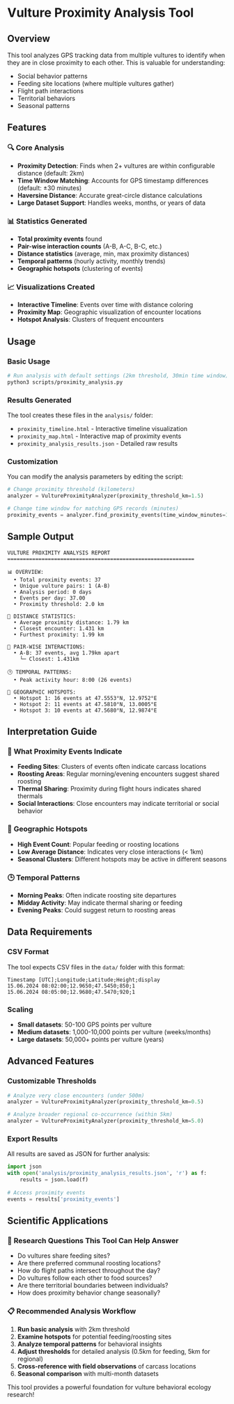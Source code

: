 # Vulture Proximity Analysis Tool

## Overview
This tool analyzes GPS tracking data from multiple vultures to identify when they are in close proximity to each other. This is valuable for understanding:
- Social behavior patterns
- Feeding site locations (where multiple vultures gather)
- Flight path interactions
- Territorial behaviors
- Seasonal patterns

## Features

### 🔍 **Core Analysis**
- **Proximity Detection**: Finds when 2+ vultures are within configurable distance (default: 2km)
- **Time Window Matching**: Accounts for GPS timestamp differences (default: ±30 minutes)
- **Haversine Distance**: Accurate great-circle distance calculations
- **Large Dataset Support**: Handles weeks, months, or years of data

### 📊 **Statistics Generated**
- **Total proximity events** found
- **Pair-wise interaction counts** (A-B, A-C, B-C, etc.)
- **Distance statistics** (average, min, max proximity distances)
- **Temporal patterns** (hourly activity, monthly trends)
- **Geographic hotspots** (clustering of events)

### 📈 **Visualizations Created**
- **Interactive Timeline**: Events over time with distance coloring
- **Proximity Map**: Geographic visualization of encounter locations
- **Hotspot Analysis**: Clusters of frequent encounters

## Usage

### Basic Usage
```bash
# Run analysis with default settings (2km threshold, 30min time window)
python3 scripts/proximity_analysis.py
```

### Results Generated
The tool creates these files in the `analysis/` folder:
- `proximity_timeline.html` - Interactive timeline visualization
- `proximity_map.html` - Interactive map of proximity events
- `proximity_analysis_results.json` - Detailed raw results

### Customization
You can modify the analysis parameters by editing the script:

```python
# Change proximity threshold (kilometers)
analyzer = VultureProximityAnalyzer(proximity_threshold_km=1.5)

# Change time window for matching GPS records (minutes)
proximity_events = analyzer.find_proximity_events(time_window_minutes=15)
```

## Sample Output

```
VULTURE PROXIMITY ANALYSIS REPORT
============================================================

📊 OVERVIEW:
  • Total proximity events: 37
  • Unique vulture pairs: 1 (A-B)
  • Analysis period: 0 days
  • Events per day: 37.00
  • Proximity threshold: 2.0 km

📏 DISTANCE STATISTICS:
  • Average proximity distance: 1.79 km
  • Closest encounter: 1.431 km
  • Furthest proximity: 1.99 km

🦅 PAIR-WISE INTERACTIONS:
  • A-B: 37 events, avg 1.79km apart
    └─ Closest: 1.431km

🕒 TEMPORAL PATTERNS:
  • Peak activity hour: 8:00 (26 events)

📍 GEOGRAPHIC HOTSPOTS:
  • Hotspot 1: 16 events at 47.5553°N, 12.9752°E
  • Hotspot 2: 11 events at 47.5810°N, 13.0005°E
  • Hotspot 3: 10 events at 47.5680°N, 12.9874°E
```

## Interpretation Guide

### 🎯 **What Proximity Events Indicate**
- **Feeding Sites**: Clusters of events often indicate carcass locations
- **Roosting Areas**: Regular morning/evening encounters suggest shared roosting
- **Thermal Sharing**: Proximity during flight hours indicates shared thermals
- **Social Interactions**: Close encounters may indicate territorial or social behavior

### 📍 **Geographic Hotspots**
- **High Event Count**: Popular feeding or roosting locations
- **Low Average Distance**: Indicates very close interactions (< 1km)
- **Seasonal Clusters**: Different hotspots may be active in different seasons

### 🕒 **Temporal Patterns**
- **Morning Peaks**: Often indicate roosting site departures
- **Midday Activity**: May indicate thermal sharing or feeding
- **Evening Peaks**: Could suggest return to roosting areas

## Data Requirements

### CSV Format
The tool expects CSV files in the `data/` folder with this format:
```
Timestamp [UTC];Longitude;Latitude;Height;display
15.06.2024 08:02:00;12.9650;47.5450;850;1
15.06.2024 08:05:00;12.9680;47.5470;920;1
```

### Scaling
- **Small datasets**: 50-100 GPS points per vulture
- **Medium datasets**: 1,000-10,000 points per vulture (weeks/months)
- **Large datasets**: 50,000+ points per vulture (years)

## Advanced Features

### Customizable Thresholds
```python
# Analyze very close encounters (under 500m)
analyzer = VultureProximityAnalyzer(proximity_threshold_km=0.5)

# Analyze broader regional co-occurrence (within 5km)
analyzer = VultureProximityAnalyzer(proximity_threshold_km=5.0)
```

### Export Results
All results are saved as JSON for further analysis:
```python
import json
with open('analysis/proximity_analysis_results.json', 'r') as f:
    results = json.load(f)
    
# Access proximity events
events = results['proximity_events']
```

## Scientific Applications

### 🔬 **Research Questions This Tool Can Help Answer**
- Do vultures share feeding sites?
- Are there preferred communal roosting locations?
- How do flight paths intersect throughout the day?
- Do vultures follow each other to food sources?
- Are there territorial boundaries between individuals?
- How does proximity behavior change seasonally?

### 📋 **Recommended Analysis Workflow**
1. **Run basic analysis** with 2km threshold
2. **Examine hotspots** for potential feeding/roosting sites
3. **Analyze temporal patterns** for behavioral insights
4. **Adjust thresholds** for detailed analysis (0.5km for feeding, 5km for regional)
5. **Cross-reference with field observations** of carcass locations
6. **Seasonal comparison** with multi-month datasets

This tool provides a powerful foundation for vulture behavioral ecology research!

